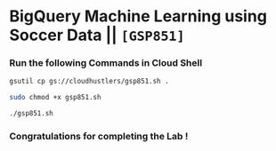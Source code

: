 # BigQuery Machine Learning using Soccer Data || `[GSP851]`

### Run the following Commands in Cloud Shell

```bash
gsutil cp gs://cloudhustlers/gsp851.sh .

sudo chmod +x gsp851.sh

./gsp851.sh
```

### Congratulations for completing the Lab !